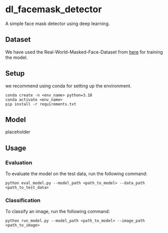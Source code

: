 # dl_facemask_detector

A simple face mask detector using deep learning.

## Dataset
We have used the Real-World-Masked-Face-Dataset
 from [here](https://github.com/X-zhangyang/Real-World-Masked-Face-Dataset) for training the model.

## Setup
we recommend using conda for setting up the environment. 

```shell
conda create -n <env_name> python=3.10
conda activate <env_name>
pip install -r requirements.txt
```

## Model
placeholder

## Usage
### Evaluation
To evaluate the model on the test data, run the following command:

```shell 
python eval_model.py --model_path <path_to_model> --data_path <path_to_test_data>
```

### Classification
To classify an image, run the following command:

```shell 
python run_model.py --model_path <path_to_model> --image_path <path_to_image>
```



